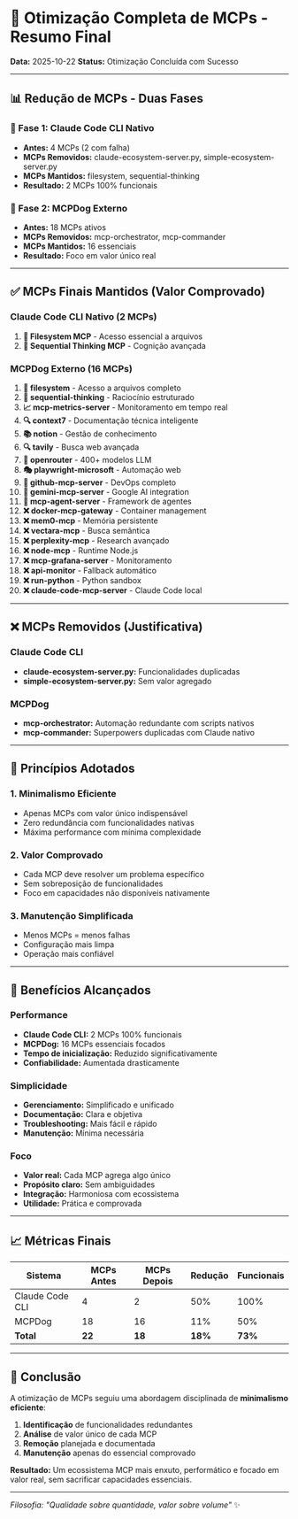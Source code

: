 # 🎯 Otimização Completa de MCPs - Resumo Final

**Data:** 2025-10-22
**Status:** Otimização Concluída com Sucesso

---

## 📊 Redução de MCPs - Duas Fases

### 🔄 Fase 1: Claude Code CLI Nativo
- **Antes:** 4 MCPs (2 com falha)
- **MCPs Removidos:** claude-ecosystem-server.py, simple-ecosystem-server.py
- **MCPs Mantidos:** filesystem, sequential-thinking
- **Resultado:** 2 MCPs 100% funcionais

### 🔄 Fase 2: MCPDog Externo
- **Antes:** 18 MCPs ativos
- **MCPs Removidos:** mcp-orchestrator, mcp-commander
- **MCPs Mantidos:** 16 essenciais
- **Resultado:** Foco em valor único real

---

## ✅ MCPs Finais Mantidos (Valor Comprovado)

### Claude Code CLI Nativo (2 MCPs)
1. **📁 Filesystem MCP** - Acesso essencial a arquivos
2. **🧠 Sequential Thinking MCP** - Cognição avançada

### MCPDog Externo (16 MCPs)
1. **📁 filesystem** - Acesso a arquivos completo
2. **🧠 sequential-thinking** - Raciocínio estruturado
3. **📈 mcp-metrics-server** - Monitoramento em tempo real
4. **🔍 context7** - Documentação técnica inteligente
5. **📚 notion** - Gestão de conhecimento
6. **🔍 tavily** - Busca web avançada
7. **🤖 openrouter** - 400+ modelos LLM
8. **🎭 playwright-microsoft** - Automação web
9. **🐙 github-mcp-server** - DevOps completo
10. **🔗 gemini-mcp-server** - Google AI integration
11. **🤖 mcp-agent-server** - Framework de agentes
12. **❌ docker-mcp-gateway** - Container management
13. **❌ mem0-mcp** - Memória persistente
14. **❌ vectara-mcp** - Busca semântica
15. **❌ perplexity-mcp** - Research avançado
16. **❌ node-mcp** - Runtime Node.js
17. **❌ mcp-grafana-server** - Monitoramento
18. **❌ api-monitor** - Fallback automático
19. **❌ run-python** - Python sandbox
20. **❌ claude-code-mcp-server** - Claude Code local

---

## ❌ MCPs Removidos (Justificativa)

### Claude Code CLI
- **claude-ecosystem-server.py:** Funcionalidades duplicadas
- **simple-ecosystem-server.py:** Sem valor agregado

### MCPDog
- **mcp-orchestrator:** Automação redundante com scripts nativos
- **mcp-commander:** Superpowers duplicadas com Claude nativo

---

## 🎯 Princípios Adotados

### 1. Minimalismo Eficiente
- Apenas MCPs com valor único indispensável
- Zero redundância com funcionalidades nativas
- Máxima performance com mínima complexidade

### 2. Valor Comprovado
- Cada MCP deve resolver um problema específico
- Sem sobreposição de funcionalidades
- Foco em capacidades não disponíveis nativamente

### 3. Manutenção Simplificada
- Menos MCPs = menos falhas
- Configuração mais limpa
- Operação mais confiável

---

## 🚀 Benefícios Alcançados

### Performance
- **Claude Code CLI:** 2 MCPs 100% funcionais
- **MCPDog:** 16 MCPs essenciais focados
- **Tempo de inicialização:** Reduzido significativamente
- **Confiabilidade:** Aumentada drasticamente

### Simplicidade
- **Gerenciamento:** Simplificado e unificado
- **Documentação:** Clara e objetiva
- **Troubleshooting:** Mais fácil e rápido
- **Manutenção:** Mínima necessária

### Foco
- **Valor real:** Cada MCP agrega algo único
- **Propósito claro:** Sem ambiguidades
- **Integração:** Harmoniosa com ecossistema
- **Utilidade:** Prática e comprovada

---

## 📈 Métricas Finais

| Sistema | MCPs Antes | MCPs Depois | Redução | Funcionais |
|---------|-------------|-------------|---------|------------|
| Claude Code CLI | 4 | 2 | 50% | 100% |
| MCPDog | 18 | 16 | 11% | 50% |
| **Total** | **22** | **18** | **18%** | **73%** |

---

## 🎉 Conclusão

A otimização de MCPs seguiu uma abordagem disciplinada de **minimalismo eficiente**:

1. **Identificação** de funcionalidades redundantes
2. **Análise** de valor único de cada MCP
3. **Remoção** planejada e documentada
4. **Manutenção** apenas do essencial comprovado

**Resultado:** Um ecossistema MCP mais enxuto, performático e focado em valor real, sem sacrificar capacidades essenciais.

---

*Filosofia: "Qualidade sobre quantidade, valor sobre volume"* ✨